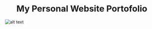 <h1 align = center>My Personal Website Portofolio</h1> 

![alt text](https://github.com/KangIpann/kangipann.github.io/blob/master/image_2022-07-27_144704851.png)
